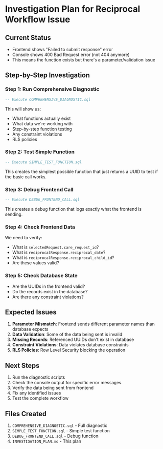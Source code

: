 # Investigation Plan for Reciprocal Workflow Issue

## Current Status
- Frontend shows "Failed to submit response" error
- Console shows 400 Bad Request error (not 404 anymore)
- This means the function exists but there's a parameter/validation issue

## Step-by-Step Investigation

### Step 1: Run Comprehensive Diagnostic
```sql
-- Execute COMPREHENSIVE_DIAGNOSTIC.sql
```
This will show us:
- What functions actually exist
- What data we're working with
- Step-by-step function testing
- Any constraint violations
- RLS policies

### Step 2: Test Simple Function
```sql
-- Execute SIMPLE_TEST_FUNCTION.sql
```
This creates the simplest possible function that just returns a UUID to test if the basic call works.

### Step 3: Debug Frontend Call
```sql
-- Execute DEBUG_FRONTEND_CALL.sql
```
This creates a debug function that logs exactly what the frontend is sending.

### Step 4: Check Frontend Data
We need to verify:
- What is `selectedRequest.care_request_id`?
- What is `reciprocalResponse.reciprocal_date`?
- What is `reciprocalResponse.reciprocal_child_id`?
- Are these values valid?

### Step 5: Check Database State
- Are the UUIDs in the frontend valid?
- Do the records exist in the database?
- Are there any constraint violations?

## Expected Issues

1. **Parameter Mismatch**: Frontend sends different parameter names than database expects
2. **Data Validation**: Some of the data being sent is invalid
3. **Missing Records**: Referenced UUIDs don't exist in database
4. **Constraint Violations**: Data violates database constraints
5. **RLS Policies**: Row Level Security blocking the operation

## Next Steps

1. Run the diagnostic scripts
2. Check the console output for specific error messages
3. Verify the data being sent from frontend
4. Fix any identified issues
5. Test the complete workflow

## Files Created

1. `COMPREHENSIVE_DIAGNOSTIC.sql` - Full diagnostic
2. `SIMPLE_TEST_FUNCTION.sql` - Simple test function
3. `DEBUG_FRONTEND_CALL.sql` - Debug function
4. `INVESTIGATION_PLAN.md` - This plan
